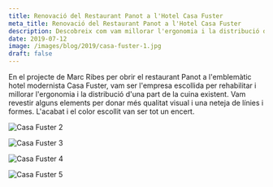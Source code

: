 ```yaml
---
title: Renovació del Restaurant Panot a l'Hotel Casa Fuster
meta_title: Renovació del Restaurant Panot a l'Hotel Casa Fuster
description: Descobreix com vam millorar l'ergonomia i la distribució de la cuina existent en aquest projecte emblemàtic.
date: 2019-07-12
image: /images/blog/2019/casa-fuster-1.jpg
draft: false
---
```


En el projecte de Marc Ribes per obrir el restaurant Panot a l'emblemàtic hotel modernista Casa Fuster, vam ser l'empresa escollida per rehabilitar i millorar l'ergonomia i la distribució d'una part de la cuina existent. Vam revestir alguns elements per donar més qualitat visual i una neteja de línies i formes. L'acabat i el color escollit van ser tot un encert.

![Casa Fuster 2](/images/blog/2019/casa-fuster-2.jpg)

![Casa Fuster 3](/images/blog/2019/casa-fuster-3.jpg)

![Casa Fuster 4](/images/blog/2019/casa-fuster-4.jpg)

![Casa Fuster 5](/images/blog/2019/casa-fuster-5.jpg)
